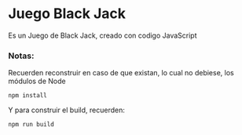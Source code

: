 # Juego Black Jack
Es un Juego de Black Jack, creado con codigo JavaScript

### Notas:
Recuerden reconstruir en caso de que existan, lo cual no debiese, los módulos de Node
```
npm install
```
Y para construir el build, recuerden:
```
npm run build
```
